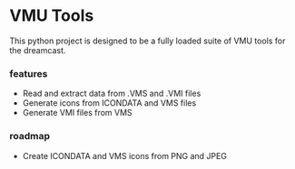 # VMU Tools

This python project is designed to be a fully loaded suite of VMU tools for the dreamcast.

### features
* Read and extract data from .VMS and  .VMI files
* Generate icons from ICONDATA and VMS files
* Generate VMI files from VMS 

### roadmap
* Create ICONDATA and VMS icons from PNG and JPEG


